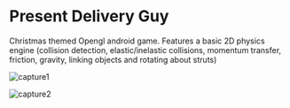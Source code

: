 
# **Present Delivery Guy**

Christmas themed Opengl android game. Features a basic 2D physics engine (collision detection, elastic/inelastic collisions, momentum transfer, friction, gravity, linking objects and rotating about struts)

<!-- You can try out the compiled at: https://play.google.com/store/apps/details?id=com.FlappySanta&hl=en_GB -->

![capture1](https://github.com/codearxiv/Present-Delivery-Guy/blob/master/res/pdg.webp)

![capture2](https://github.com/codearxiv/Present-Delivery-Guy/blob/master/res/pdg2.webp)
